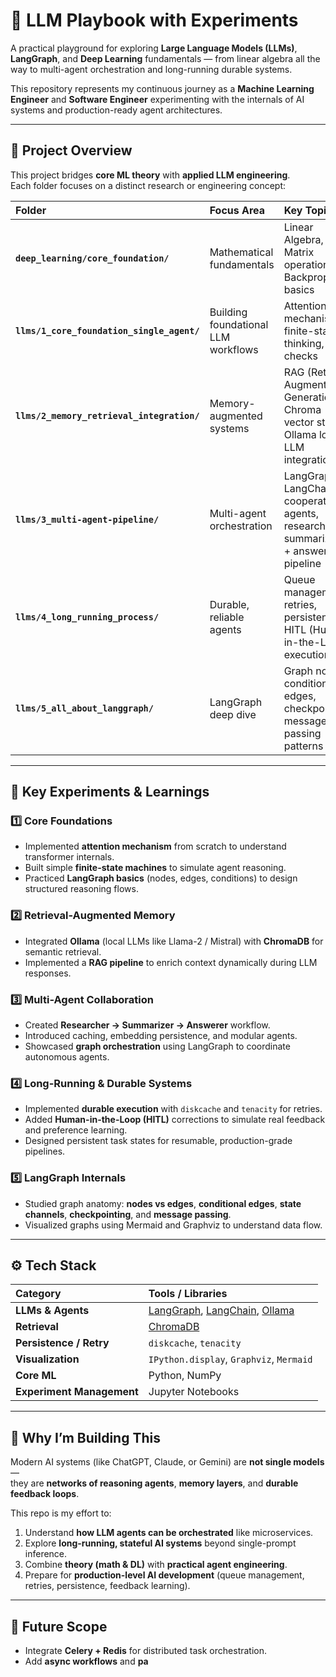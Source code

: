 # 🧠 LLM Playbook with Experiments

A practical playground for exploring **Large Language Models (LLMs)**, **LangGraph**, and **Deep Learning** fundamentals — from linear algebra all the way to multi-agent orchestration and long-running durable systems.  

This repository represents my continuous journey as a **Machine Learning Engineer** and **Software Engineer** experimenting with the internals of AI systems and production-ready agent architectures.

---

## 🚀 Project Overview

This project bridges **core ML theory** with **applied LLM engineering**.  
Each folder focuses on a distinct research or engineering concept:

| Folder | Focus Area | Key Topics |
|:-------|:------------|:------------|
| **`deep_learning/core_foundation/`** | Mathematical fundamentals | Linear Algebra, Matrix operations, Backprop basics |
| **`llms/1_core_foundation_single_agent/`** | Building foundational LLM workflows | Attention mechanism, finite-state thinking, GPU checks |
| **`llms/2_memory_retrieval_integration/`** | Memory-augmented systems | RAG (Retrieval Augmented Generation), Chroma vector store, Ollama local LLM integration |
| **`llms/3_multi-agent-pipeline/`** | Multi-agent orchestration | LangGraph + LangChain, cooperative agents, research + summarization + answer pipeline |
| **`llms/4_long_running_process/`** | Durable, reliable agents | Queue management, retries, persistence, HITL (Human-in-the-Loop) execution |
| **`llms/5_all_about_langgraph/`** | LangGraph deep dive | Graph nodes, conditional edges, checkpointing, message passing patterns |

---

## 🧩 Key Experiments & Learnings

### 1️⃣ Core Foundations
- Implemented **attention mechanism** from scratch to understand transformer internals.
- Built simple **finite-state machines** to simulate agent reasoning.
- Practiced **LangGraph basics** (nodes, edges, conditions) to design structured reasoning flows.

### 2️⃣ Retrieval-Augmented Memory
- Integrated **Ollama** (local LLMs like Llama-2 / Mistral) with **ChromaDB** for semantic retrieval.
- Implemented a **RAG pipeline** to enrich context dynamically during LLM responses.

### 3️⃣ Multi-Agent Collaboration
- Created **Researcher → Summarizer → Answerer** workflow.
- Introduced caching, embedding persistence, and modular agents.
- Showcased **graph orchestration** using LangGraph to coordinate autonomous agents.

### 4️⃣ Long-Running & Durable Systems
- Implemented **durable execution** with `diskcache` and `tenacity` for retries.
- Added **Human-in-the-Loop (HITL)** corrections to simulate real feedback and preference learning.
- Designed persistent task states for resumable, production-grade pipelines.

### 5️⃣ LangGraph Internals
- Studied graph anatomy: **nodes vs edges**, **conditional edges**, **state channels**, **checkpointing**, and **message passing**.
- Visualized graphs using Mermaid and Graphviz to understand data flow.

---

## ⚙️ Tech Stack

| Category | Tools / Libraries |
|:----------|:------------------|
| **LLMs & Agents** | [LangGraph](https://github.com/langchain-ai/langgraph), [LangChain](https://github.com/langchain-ai/langchain), [Ollama](https://ollama.com/) |
| **Retrieval** | [ChromaDB](https://www.trychroma.com/) |
| **Persistence / Retry** | `diskcache`, `tenacity` |
| **Visualization** | `IPython.display`, `Graphviz`, `Mermaid` |
| **Core ML** | Python, NumPy |
| **Experiment Management** | Jupyter Notebooks |

---

## 🌱 Why I’m Building This

Modern AI systems (like ChatGPT, Claude, or Gemini) are **not single models** —  
they are **networks of reasoning agents**, **memory layers**, and **durable feedback loops**.

This repo is my effort to:
1. Understand **how LLM agents can be orchestrated** like microservices.  
2. Explore **long-running, stateful AI systems** beyond single-prompt inference.  
3. Combine **theory (math & DL)** with **practical agent engineering**.  
4. Prepare for **production-level AI development** (queue management, retries, persistence, feedback learning).  

---

## 🔭 Future Scope

- Integrate **Celery + Redis** for distributed task orchestration.  
- Add **async workflows** and **pa**
